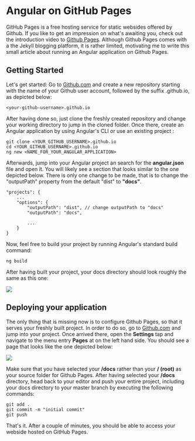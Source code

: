 <!--
topic=Angular
date=2022-07-08
series=Angular_Indepth
series_section=1
summary=Gives an introduction to hosting an Angular project on GitHub Pages
-->

# Angular on GitHub Pages

GitHub Pages is a free hosting service for static websides offered by Github. If you like to get an impression on what's awaiting you, check out the introduction video to [Github Pages](https://youtu.be/2MsN8gpT6jY). Although Github Pages comes with a the Jekyll blogging platform, it is rather limited, motivating me to write this small article about running an Angular application on Github Pages.

## Getting Started

Let's get started: Go to [Github.com](https://github.com) and create a new repository starting with the name of your Github user account, followed by the suffix .github.io, as depicted below:

```TS
<your-github-username>.github.io
```

After having done so, just clone the freshly created repository and change your working directory to jump in the cloned folder. Once there, create an Angular application by using Angular's CLI or use an existing project :

```TS
git clone <YOUR_GITHUB_USERNAME>.github.io
cd <YOUR_GITHUB_USERNAME>.github.io
ng new <NAME_FOR_YOUR_ANGULAR_APPLICATION>
```

Afterwards, jump into your Angular project an search for the **angular.json** file and open it. You will likely see a section that looks similar to the one depicted below. There is only one change to be made, that is to change the "outputPath" property from the default "dist" to **"docs"**.

```TS
"projects": {
    ...
    "options": {
        "outputPath": "dist", // change outputPath to "docs"
        "outputPath": "docs",

        ...
    }
}
```

Now, feel free to build your project by running Angular's standard build command:

```TS
ng build
```

After having built your project, your docs directory should look roughly the same as this one:

<img class='half-width' src='assets/posts/guides/001_angular_apps_on_github_pages/file_structure.png'>

## Deploying your application

The only thing that is missing now is to configure Github Pages, so that it serves your freshly built project. In order to do so, go to [Github.com](https://github.com) and jump into your project. Once arrived there, open the **Settings** tap and navigate to the menu entry **Pages** at on the left hand side. You should see a page that looks like the one depicted below:

<img class='almost-full-width' src='assets/posts/guides/001_angular_apps_on_github_pages/angular_on_github_pages.png'>

Make sure that you have selected your **/docs** rather than your **/ (root)** as your source folder for Github Pages. After having selected your **/docs** directory, head back to your editor and push your entire project, including your docs directory to your master branch by executing the following commands:

```TS
git add .
git commit -m "initial commit"
git push
```

That's it. After a couple of minutes, you should be able to access your webside hosted on GitHub Pages.